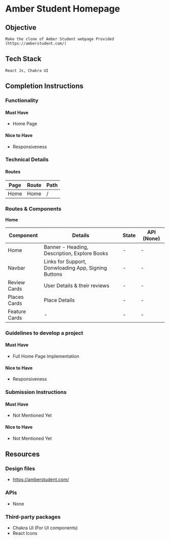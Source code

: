 # Amber Student Homepage

## Objective

    Make the clone of Amber Student webpage Provided (https://amberstudent.com/)

## Tech Stack

    React Js, Chakra UI

## Completion Instructions

### Functionality

#### Must Have
- Home Page

#### Nice to Have
- Responsiveness

### Technical Details

#### Routes
| Page         | Route        | Path       |
|--------------|--------------|------------| 
| Home         | Home         | /          |

### Routes & Components

**Home**

| Component     | Details                                             | State   | API (None) |
|---------------|-----------------------------------------------------|---------|------------|
| Home          | Banner - Heading, Description, Explore Books        | -       | -          |
| Navbar        | Links for Support, Donwloading App, Signing Buttons | -       | -          |
| Review Cards  | User Details & their reviews                        | -       | -          |
| Places Cards  | Place Details                                       | -       | -          |
| Feature Cards | -                                                   | -       | -          | 


### Guidelines to develop a project

#### Must Have
- Full Home Page Implementation

#### Nice to Have
- Responsiveness

### Submission Instructions

#### Must Have
- Not Mentioned Yet
#### Nice to Have
- Not Mentioned Yet
## Resources

### Design files

- https://amberstudent.com/
### APIs

- None

### Third-party packages
- Chakra UI (For UI components)
- React Icons